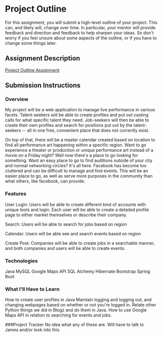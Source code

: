 # Project Outline
For this assignment, you will submit a high-level outline of your project. This can, and likely will, change over time. In particular, your mentor will provide feedback and direction and feedback to help sharpen your ideas. So don't worry if you feel unsure about some aspects of the outline, or if you have to change some things later.

## Assignment Description
[Project Outline Assignment](https://education.launchcode.org/liftoff/assignments/project-outline/)

## Submission Instructions

### Overview

My project will be a web application to manage live performance in various facets. Talent-seekers will be
able to create profiles and put out casting calls for what specific talent they need. Job-seekers will then
be able to create their own profiles and search for positions put out by the talent-seekers -- all in one free,
convenient place that does not currently exist.

On top of that, there will be a master calendar created based on location to find all performance art happening
within a specific region. Want to go experience a theater or production or unique performance art instead of a movie
on a Friday night? Well now there's a place to go looking
for something. Want an easy place to go to find auditions outside of your city and normal networking circles? It's all here.
Facebook has become too cluttered and can be difficult to manage and find events. This will be an easier place to go,
as well as serve more purposes in the community than what others, like facebook, can provide.

### Features

User Login: Users will be able to create different kind of accounts with unique tools and login. Each user will be able
to create a detailed profile page to either market themselves or describe their company.

Search: Users will be able to search for jobs based on region

Calendar: Users will be able see and search events based on region

Create Post: Companies will be able to create jobs in a searchable manner, and both companies and users will be able to
create events.

### Technologies
Java
MySQL
Google Maps API
SQL Alchemy
Hibernate
Bootstrap
Spring Boot

### What I'll Have to Learn
How to create user profiles in Java
Maintain logging and logging out, and changing webpages based on whether or not you're logged in.
Relate other Python things we did in Blogz and do them in Java. 
How to use Google Maps API in relation to searching for events and jobs.

###Project Tracker
No idea what any of these are. Will have to talk to James and/or look into this